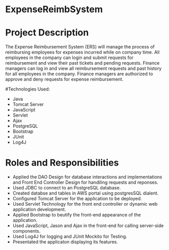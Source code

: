 # ExpenseReimbSystem
# Project Description
The Expense Reimbursement System (ERS) will manage the process of reimbursing employees for expenses incurred while on company time. All employees in the company can login and submit requests for reimbursement and view their past tickets and pending requests. Finance managers can log in and view all reimbursement requests and past history for all employees in the company. Finance managers are authorized to approve and deny requests for expense reimbursement.

#Technologies Used:
* Java
* Tomcat Server
* JavaScript
* Servlet
* Ajax
* PostgreSQL
* Bootstrap
* JUnit
* Log4J
# Roles and Responsibilities
* Applied the DAO Design for database interactions and implementations and Front End Controller Design for handiling requests and reponses.
* Used JDBC to connect to an PostgreSQL database.
* Created databse and tables in AWS portal using postgresSQL dialent.
* Configured Tomcat Server for the application to be deployed.
* Used Servlet Technology for the front end controller or dynamic web application development.
* Applied Bootstrap to beutify the front-end appearance of the application.
* Used JavaScript, Jason and Ajax in the front-end for calling server-side components.
* Used Log4J for logging and JUnit Mockito for Testing.
* Presentated the applicaton displaying its features.
